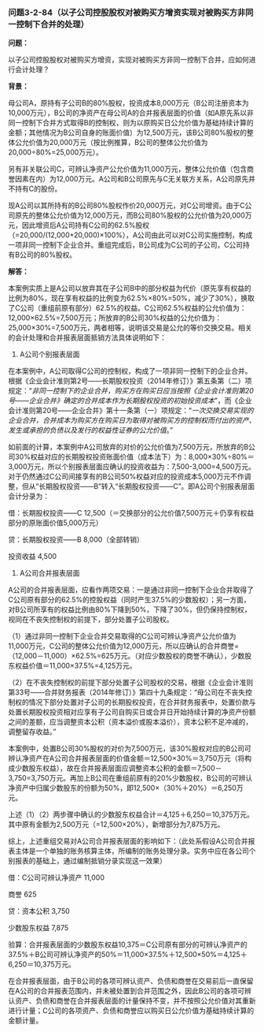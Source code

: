 ### 问题3-2-84（以子公司控股股权对被购买方增资实现对被购买方非同一控制下合并的处理）

**问题：**

以子公司控股股权对被购买方增资，实现对被购买方非同一控制下合并，应如何进行会计处理？

**背景：**

母公司A，原持有子公司B的80%股权，投资成本8,000万元（B公司注册资本为10,000万元），B公司的净资产在母公司A的合并报表层面的价值（如A原先系以非同一控制下合并方式取得B的控制权，则为以原购买日公允价值为基础持续计算的金额；其他情况为B公司自身的账面价值）为12,500万元，该B公司80%股权的整体公允价值为20,000万元（按比例推算，B公司的整体公允价值为20,000÷80%=25,000万元）。

另有非关联公司C，可辨认净资产公允价值为11,000万元，整体公允价值（包含商誉因素在内）为12,000万元。A公司和B公司原先与C无关联方关系，A公司原先并不持有C的股份。

现A公司以其所持有的B公司80%股权作价20,000万元，对C公司增资。由于C公司原先的整体公允价值为12,000万元，而B公司80%股权的公允价值为20,000万元，因此增资后A公司持有C公司的62.5%股权（=20,000/(12,000+20,000)×100%），A公司由此可以对C公司实施控制，构成一项非同一控制下企业合并。重组完成后，B公司成为C公司的子公司，C公司持有B公司的80%股权。

**解答：**

本案例实质上是A公司以放弃其在子公司B中的部分权益为代价（原先享有权益的比例为80%，现在享有权益的比例变为62.5%×80%=50%，减少了30%），换取了C公司（重组前原有部分）62.5%的权益。C公司62.5%权益的公允价值为：12,000×62.5%=7,500万元；所放弃的B公司30%权益的公允价值为：25,000×30%=7,500万元，两者相等，说明该交易是公允的等价交换交易。相关的会计处理和合并报表层面抵销方法具体说明如下：

1.  A公司个别报表层面

在本案例中，A公司取得C公司的控制权，构成了一项非同一控制下的企业合并。根据《企业会计准则第2号——长期股权投资（2014年修订）》第五条第（二）项规定：“*非同一控制下的企业合并，购买方在购买日应当按照《企业会计准则第20号——企业合并》确定的合并成本作为长期股权投资的初始投资成本*”，而《企业会计准则第20号——企业合并》第十一条第（一）项规定：“*一次交换交易实现的企业合并，合并成本为购买方在购买日为取得对被购买方的控制权而付出的资产、发生或承担的负债以及发行的权益性证券的公允价值*。”

如前面的计算，本案例中A公司放弃的对价的公允价值为7,500万元，所放弃的B公司30%权益对应的长期股权投资账面价值（成本法下）为：8,000×30%÷80%＝3,000万元，所以个别报表层面应确认的投资收益为：7,500-3,000=4,500万元。对于仍然通过C公司间接享有的B公司50%权益对应的投资成本5,000万元不作调整，但从“长期股权投资——B”转入“长期股权投资——C”。即A公司个别报表层面会计分录为：

借：长期股权投资——C
12,500（＝交换部分的公允价值7,500万元＋仍享有权益部分的原账面价值5,000万元）

贷：长期股权投资——B 8,000（全部转销）

投资收益 4,500

1.  A公司合并报表层面

A公司的合并报表层面，应看作两项交易：一是通过非同一控制下企业合并取得了C公司原有部分的62.5%的控股权益（同时产生37.5%的少数股权）；另一方面，对B公司所享有的权益比例由80%下降到50%，下降了30%，但仍保持控制权，视同在不丧失控制权的前提下，部分处置子公司股权。

（1）通过非同一控制下企业合并交易取得的C公司可辨认净资产公允价值为11,000万元，C公司的整体公允价值为12,000万元，所以应确认的合并商誉=（12,000－11,000）×62.5%=625万元。（对应少数股权的商誉不确认），少数股东权益价值＝11,000×37.5%=4,125万元。

（2）在不丧失控制权的前提下部分处置子公司股权的交易，根据《企业会计准则第33号——合并财务报表（2014年修订）》第四十九条规定：“母公司在不丧失控制权的情况下部分处置对子公司的长期股权投资，在合并财务报表中，处置价款与处置长期股权投资相对应享有子公司自购买日或合并日开始持续计算的净资产份额之间的差额，应当调整资本公积（资本溢价或股本溢价），资本公积不足冲减的，调整留存收益。”

本案例中，处置B公司30%股权的对价为7,500万元，该30%股权对应的B公司可辨认净资产在A公司合并报表层面的价值金额＝12,500×30%＝3,750万元（将构成少数股东权益），故在合并报表层面应调整资本公积的金额＝7,500－3,750=3,750万元。再加上B公司在重组前原有的20%少数股权，B公司的可辨认净资产中归属少数股东的份额为50%，即12,500×（30%＋20%）＝6,250万元。

上述（1）（2）两步骤中确认的少数股东权益合计＝4,125＋6,250＝10,375万元。其中原有金额为2,500万元（=12,500×20%），新增部分为7,875万元。

综上，上述重组交易对A公司合并报表层面的影响如下：（此处系假设A公司合并报表主体是一个单独的账务核算主体，所编制的账务处理分录。实务中应在各公司个别报表的基础上，通过编制抵销分录实现这一效果）

借：C公司可辨认净资产 11,000

商誉 625

贷：资本公积 3,750

少数股东权益 7,875

验算：合并报表层面的少数股东权益10,375＝C公司原有部分的可辨认净资产的37.5%＋B公司可辨认净资产的50%＝11,000×37.5%＋12,500×50%＝4,125＋6,250＝10,375万元。

在合并报表层面，由于B公司的各项可辨认资产、负债和商誉在交易前后一直保留在A公司的合并报表范围内，并未被处置到合并范围之外，因此B公司的各项可辨认资产、负债和商誉在合并报表层面的计量保持不变，并不按照公允价值对其重新进行计量；C公司的各项资产、负债和商誉应以购买日公允价值为基础持续计算的金额计量。